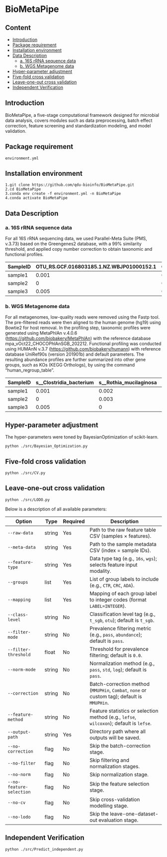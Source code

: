 # BioMetaPipe

## Content

- [Introduction](#introduction)
- [Package requirement](#package-requirement)
- [Installation environment](#installation-environment)
- [Data Description](#build-a-phylogenetic-tree)
  - [a. 16S rRNA sequence data](#a-16s-amplicon)
  - [b. WGS Metagenome data](#b-wgs-metagenome)
- [Hyper-parameter adjustment](#model-training-and-testing)
- [Five-fold cross validation](#run-the-example-with-one-click)
- [Leave-one-out cross validation](#run-the-example-with-one-click)
- [Independent Verification](#supplementary)
## Introduction
BioMetaPipe, a five-stage computational framework designed for microbial data analysis, covers modules such as data preprocessing, batch effect correction, feature screening and standardization modeling, and model validation.
## Package requirement
```
environment.yml
```
## Installation environment
```
1.git clone https://github.com/qdu-bioinfo/BioMetaPipe.git
2.cd BioMetaPipe
3.conda env create -f environment.yml -n BioMetaPipe
4.conda activate BioMetaPipe
```
## Data Description
### a. 16S rRNA sequence data
For all 16S rRNA sequencing data, we used Parallel-Meta Suite  (PMS, v.3.73) based on the Greengenes2 database, with a 99% similarity threshold, and applied copy number correction to obtain taxonomic and functional profiles.

| SampleID | OTU_RS.GCF.016803185.1.NZ.WBJP01000152.1 | OTU_MJ006.2.barcode60.umi189791bins.ubs.4 | ...  |
| -------- | ------- | ------- |:----:|
| sample1  | 0.001   | 0.002   | ...  | 
| sample2  | 0       | 0.003   | ...  | 
| sample3  | 0.005   | 0       | ...  | 
### b. WGS Metagenome data
For all metagenomes, low-quality reads were removed using the Fastp  tool. The pre-filtered reads were then aligned to the human genome (hg19) using Bowtie2 for host removal. In the profiling step, taxonomic profiles were generated using MetaPhlAn v.4.0.6 (https://github.com/biobakery/MetaPhlAn)  with the reference database mpa_vOct22_CHOCOPhlAnSGB_202212. Functional profiling was conducted using HUMAnN v.3.7 (https://github.com/biobakery/humann) with reference database UniRef90s (version 201901b) and default parameters. The resulting abundance profiles are further summarized into other gene groups, such as KOs (KEGG Orthologs), by using the command “human_regroup_table”. 

| SampleID | s__Clostridia_bacterium | s__Rothia_mucilaginosa | ...  |
| -------- | ----------------------- | ---------------------- | :--: |
| sample1  | 0.001                   | 0.002                  |      |
| sample2  | 0                       | 0.003                  |      |
| sample3  | 0.005                   | 0                      |      |


## Hyper-parameter adjustment
The hyper-parameters were toned by BayesianOptimization of scikit-learn.
```
python ./src/Bayesian_Optimization.py
```
## Five-fold cross validation
```
python ./src/CV.py
```
## Leave-one-out cross validation
```
python ./src/LODO.py
```
Below is a description of all available parameters:

| Option                  | Type      | Required | Description                                                                                             |
|-------------------------|-----------|----------|---------------------------------------------------------------------------------------------------------|
| `--raw-data`            | string    | Yes      | Path to the raw feature table CSV (samples × features).                                                 |
| `--meta-data`           | string    | Yes      | Path to the sample metadata CSV (index = sample IDs).                                                    |
| `--feature-type`        | string    | Yes      | Data type tag (e.g., `16s`, `wgs`); selects feature input modality.                                      |
| `--groups`              | list      | Yes      | List of group labels to include (e.g., `CTR`, `CRC`, `ADA`).                                             |
| `--mapping`             | list      | Yes      | Mapping of each group label to integer codes (format `LABEL=INTEGER`).                                   |
| `--class-level`         | string    | No       | Classification level tag (e.g., `t_sgb`, `otu`); default is `t_sgb`.                                      |
| `--filter-mode`         | string    | No       | Prevalence filtering metric (e.g., `pass`, `abundance`); default is `pass`.                              |
| `--filter-threshold`    | float     | No       | Threshold for prevalence filtering; default is `0.0`.                                                     |
| `--norm-mode`           | string    | No       | Normalization method (e.g., `pass`, `std`, `log`); default is `pass`.                                     |
| `--correction`          | string    | No       | Batch-correction method (`MMUPHin`, `Combat`, `none` or custom tag); default is `MMUPHin`.               |
| `--feature-method`      | string    | No       | Feature statistics or selection method (e.g., `lefse`, `wilcoxon`); default is `lefse`.                   |
| `--output-path`         | string    | Yes      | Directory path where all outputs will be saved.                                                          |
| `--no-correction`       | flag      | No       | Skip the batch-correction stage.                                                                         |
| `--no-filter`           | flag      | No       | Skip filtering and normalization stages.                                                                  |
| `--no-norm`             | flag      | No       | Skip normalization stage.                                                                                |
| `--no-feature-selection`| flag      | No       | Skip the feature selection stage.                                                                        |
| `--no-cv`               | flag      | No       | Skip cross-validation modelling stage.                                                                   |
| `--no-lodo`             | flag      | No       | Skip the leave-one-dataset-out evaluation stage.                                                         | 

## Independent Verification
```
python ./src/Predict_independent.py
```
